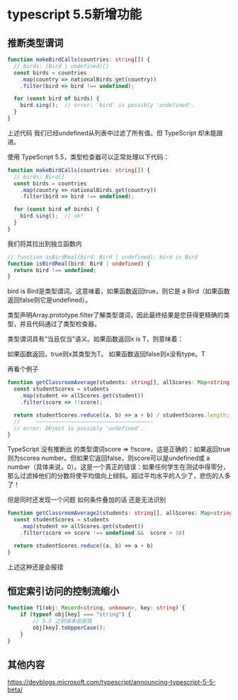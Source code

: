 # typescript 5.5新增功能

## 推断类型谓词

``` ts
function makeBirdCalls(countries: string[]) {
  // birds: (Bird | undefined)[]
  const birds = countries
    .map(country => nationalBirds.get(country))
    .filter(bird => bird !== undefined);

  for (const bird of birds) {
    bird.sing();  // error: 'bird' is possibly 'undefined'.
  }
}
```

上述代码 我们已经undefined从列表中过滤了所有值。但 TypeScript 却未能跟进。

使用 TypeScript 5.5，类型检查器可以正常处理以下代码：
``` ts
function makeBirdCalls(countries: string[]) {
  // birds: Bird[]
  const birds = countries
    .map(country => nationalBirds.get(country))
    .filter(bird => bird !== undefined);

  for (const bird of birds) {
    bird.sing();  // ok!
  }
}
```

我们将其拉出到独立函数内

``` ts
// function isBirdReal(bird: Bird | undefined): bird is Bird
function isBirdReal(bird: Bird | undefined) {
  return bird !== undefined;
}
```

bird is Bird是类型谓词。这意味着，如果函数返回true，则它是 a Bird（如果函数返回false则它是undefined）。

类型声明Array.prototype.filter了解类型谓词，因此最终结果是您获得更精确的类型，并且代码通过了类型检查器。

类型谓词具有“当且仅当”语义。如果函数返回x is T，则意味着：

如果函数返回，true则x其类型为T。
如果函数返回false则x没有type。T


再看个例子

``` ts
function getClassroomAverage(students: string[], allScores: Map<string, number>) {
  const studentScores = students
    .map(student => allScores.get(student))
    .filter(score => !!score);

  return studentScores.reduce((a, b) => a + b) / studentScores.length;
  //     ~~~~~~~~~~~~~~~~~~~~~~~~~~~~~~~~~~~~~
  // error: Object is possibly 'undefined'.
}
```

TypeScript 没有推断出 的类型谓词score => !!score，这是正确的：如果返回true则为scorea number。但如果它返回false，则score可以是undefined或 a number（具体来说，0）。这是一个真正的错误：如果任何学生在测试中得零分，那么过滤掉他们的分数将使平均值向上倾斜。超过平均水平的人少了，悲伤的人多了！

但是同时还发现一个问题 如何条件叠加的话 还是无法识别

``` ts
function getClassroomAverage2(students: string[], allScores: Map<string, number>) {
  const studentScores = students
    .map(student => allScores.get(student))
    .filter(score => score !== undefined &&  score > 10)

  return studentScores.reduce((a, b) => a + b)
}
```

上述这种还是会报错



## 恒定索引访问的控制流缩小



``` ts
function f1(obj: Record<string, unknown>, key: string) {
    if (typeof obj[key] === "string") {
        // 5.5 之前版本会报错
        obj[key].toUpperCase();
    }
}

```


## 其他内容

<https://devblogs.microsoft.com/typescript/announcing-typescript-5-5-beta/>